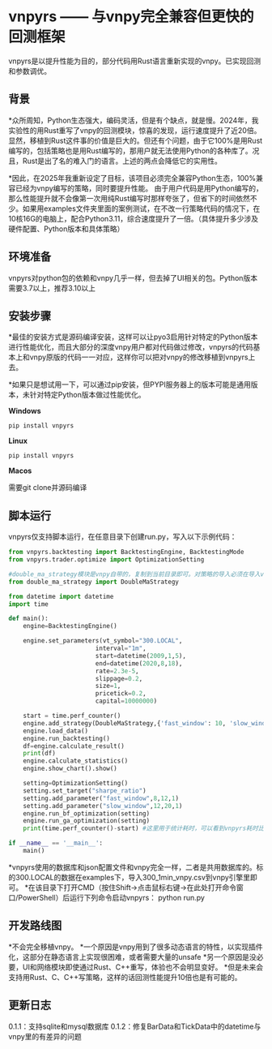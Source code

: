 # vnpyrs —— 与vnpy完全兼容但更快的回测框架

vnpyrs是以提升性能为目的，部分代码用Rust语言重新实现的vnpy。已实现回测和参数调优。

## 背景

*众所周知，Python生态强大，编码灵活，但是有个缺点，就是慢。2024年，我实验性的用Rust重写了vnpy的回测模块，惊喜的发现，运行速度提升了近20倍。
显然，移植到Rust这件事的价值是巨大的。但还有个问题，由于它100%是用Rust编写的，包括策略也是用Rust编写的，那用户就无法使用Python的各种库了。况且，Rust是出了名的难入门的语言。上述的两点会降低它的实用性。

*因此，在2025年我重新设定了目标，该项目必须完全兼容Python生态，100%兼容已经为vnpy编写的策略，同时要提升性能。
由于用户代码是用Python编写的，那么性能提升就不会像第一次用纯Rust编写时那样夸张了，但省下的时间依然不少。如果用examples文件夹里面的案例测试，在不改一行策略代码的情况下，在10核16G的电脑上，配合Python3.11，综合速度提升了一倍。（具体提升多少涉及硬件配置、Python版本和具体策略）

## 环境准备

vnpyrs对python包的依赖和vnpy几乎一样，但去掉了UI相关的包。Python版本需要3.7以上，推荐3.10以上

## 安装步骤

*最佳的安装方式是源码编译安装，这样可以让pyo3启用针对特定的Python版本进行性能优化，而且大部分的深度vnpy用户都对代码做过修改，vnpyrs的代码基本上和vnpy原版的代码一一对应，这样你可以把对vnpy的修改移植到vnpyrs上去。

*如果只是想试用一下，可以通过pip安装，但PYPI服务器上的版本可能是通用版本，未针对特定Python版本做过性能优化。

**Windows**

```
pip install vnpyrs
```

**Linux**

```
pip install vnpyrs
```

**Macos**

需要git clone并源码编译


## 脚本运行

vnpyrs仅支持脚本运行，在任意目录下创建run.py，写入以下示例代码：

```Python
from vnpyrs.backtesting import BacktestingEngine, BacktestingMode
from vnpyrs.trader.optimize import OptimizationSetting

#double_ma_strategy模块是vnpy自带的，复制到当前目录即可。对策略的导入必须在导入vnpyrs之后，除非将其中的vnpy_ctastrategy替换为vnpyrs
from double_ma_strategy import DoubleMaStrategy

from datetime import datetime
import time

def main():
    engine=BacktestingEngine()

    engine.set_parameters(vt_symbol="300.LOCAL",
                        interval="1m",
                        start=datetime(2009,1,5),
                        end=datetime(2020,8,18),
                        rate=2.3e-5,
                        slippage=0.2,
                        size=1,
                        pricetick=0.2,
                        capital=10000000)

    start = time.perf_counter()
    engine.add_strategy(DoubleMaStrategy,{'fast_window': 10, 'slow_window': 20})
    engine.load_data()
    engine.run_backtesting()
    df=engine.calculate_result()
    print(df)
    engine.calculate_statistics()
    engine.show_chart().show()

    setting=OptimizationSetting()
    setting.set_target("sharpe_ratio")
    setting.add_parameter("fast_window",8,12,1)
    setting.add_parameter("slow_window",12,20,1)
    engine.run_bf_optimization(setting)
    engine.run_ga_optimization(setting)
    print(time.perf_counter()-start) #这里用于统计耗时，可以看到vnpyrs耗时比vnpy少

if __name__ == '__main__':
    main()
```

*vnpyrs使用的数据库和json配置文件和vnpy完全一样，二者是共用数据库的。标的300.LOCAL的数据在examples下，导入300_1min_vnpy.csv到vnpy引擎里即可。
*在该目录下打开CMD（按住Shift->点击鼠标右键->在此处打开命令窗口/PowerShell）后运行下列命令启动vnpyrs：
    python run.py


## 开发路线图

*不会完全移植vnpy。
*一个原因是vnpy用到了很多动态语言的特性，以实现插件化，这部分在静态语言上实现很困难，或者需要大量的unsafe
*另一个原因是没必要，UI和网络模块即使通过Rust、C++重写，体验也不会明显变好。
*但是未来会支持用Rust、C、C++写策略，这样的话回测性能提升10倍也是有可能的。

## 更新日志
0.1.1：支持sqlite和mysql数据库
0.1.2：修复BarData和TickData中的datetime与vnpy里的有差异的问题
